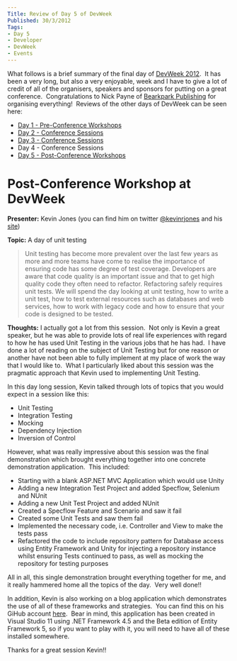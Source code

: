 ```yaml
---
Title: Review of Day 5 of DevWeek
Published: 30/3/2012
Tags:
- Day 5
- Developer
- DevWeek
- Events
---
```


What follows is a brief summary of the final day of [DevWeek 2012](http://www.devweek.com/).  It has been a very long, but also a very enjoyable, week and I have to give a lot of credit of all of the organisers, speakers and sponsors for putting on a great conference.  Congratulations to Nick Payne of [Bearkpark Publishing](http://www.bearpark.co.uk/) for organising everything!  Reviews of the other days of DevWeek can be seen here:

- [Day 1 - Pre-Conference Workshops](http://www.gep13.co.uk/blog/review-of-day-1-of-devweek/)
- [Day 2 - Conference Sessions](http://www.gep13.co.uk/blog/review-of-day-2-of-devweek/)
- [Day 3 - Conference Sessions](http://www.gep13.co.uk/blog/review-of-day-3-of-devweek/)
- Day 4 - Conference Sessions
- [Day 5 - Post-Conference Workshops](http://www.gep13.co.uk/blog/review-of-day-5-of-devweek/)

# Post-Conference Workshop at DevWeek

**Presenter:** Kevin Jones (you can find him on twitter [@kevinrjones](https://twitter.com/#!/kevinrjones) and his [site](http://www.rocksolidknowledge.com/))

**Topic:** A day of unit testing

> Unit testing has become more prevalent over the last few years as more and more teams have come to realise the importance of ensuring code has some degree of test coverage. Developers are aware that code quality is an important issue and that to get high quality code they often need to refactor. Refactoring safely requires unit tests. We will spend the day looking at unit testing, how to write a unit test, how to test external resources such as databases and web services, how to work with legacy code and how to ensure that your code is designed to be tested.

**Thoughts:** I actually got a lot from this session.  Not only is Kevin a great speaker, but he was able to provide lots of real life experiences with regard to how he has used Unit Testing in the various jobs that he has had.  I have done a lot of reading on the subject of Unit Testing but for one reason or another have not been able to fully implement at my place of work the way that I would like to.  What I particularly liked about this session was the pragmatic approach that Kevin used to implementing Unit Testing.

In this day long session, Kevin talked through lots of topics that you would expect in a session like this:

- Unit Testing
- Integration Testing
- Mocking
- Dependency Injection
- Inversion of Control

However, what was really impressive about this session was the final demonstration which brought everything together into one concrete demonstration application.  This included:

- Starting with a blank ASP.NET MVC Application which would use Unity
- Adding a new Integration Test Project and added Specflow, Selenium and NUnit
- Adding a new Unit Test Project and added NUnit
- Created a Specflow Feature and Scenario and saw it fail
- Created some Unit Tests and saw them fail
- Implemented the necessary code, i.e. Controller and View to make the tests pass
- Refactored the code to include repository pattern for Database access using Entity Framework and Unity for injecting a repository instance whilst ensuring Tests continued to pass, as well as mocking the repository for testing purposes

All in all, this single demonstration brought everything together for me, and it really hammered home all the topics of the day.  Very well done!!

In addition, Kevin is also working on a blog application which demonstrates the use of all of these frameworks and strategies.  You can find this on his GiHub account [here](https://github.com/kevinrjones/mblog).  Bear in mind, this application has been created in Visual Studio 11 using .NET Framework 4.5 and the Beta edition of Entity Framework 5, so if you want to play with it, you will need to have all of these installed somewhere.

Thanks for a great session Kevin!!
